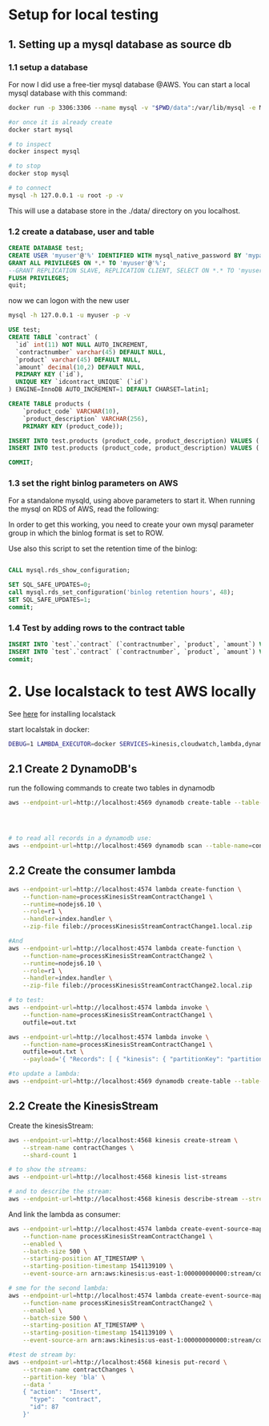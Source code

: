 # Setup for local testing

## 1. Setting up a mysql database as source db

### 1.1 setup a database
For now I did use a free-tier mysql database @AWS.
You can start a local mysql database with this command:
```bash
docker run -p 3306:3306 --name mysql -v "$PWD/data":/var/lib/mysql -e MYSQL_ROOT_PASSWORD=secret -d mysql:latest --binlog_format=ROW --binlog_expire_logs_seconds=172800

#or once it is already create
docker start mysql

# to inspect
docker inspect mysql

# to stop
docker stop mysql

# to connect
mysql -h 127.0.0.1 -u root -p -v
```
This will use a database store in the ./data/ directory on you localhost.

### 1.2 create a database, user and table
``` sql
CREATE DATABASE test;
CREATE USER 'myuser'@'%' IDENTIFIED WITH mysql_native_password BY 'mypassword';
GRANT ALL PRIVILEGES ON *.* TO 'myuser'@'%';
--GRANT REPLICATION SLAVE, REPLICATION CLIENT, SELECT ON *.* TO 'myuser'@'%';
FLUSH PRIVILEGES;
quit;
```
now we can logon with the new user
```bash
mysql -h 127.0.0.1 -u myuser -p -v
```

``` sql
USE test;
CREATE TABLE `contract` (
  `id` int(11) NOT NULL AUTO_INCREMENT,
  `contractnumber` varchar(45) DEFAULT NULL,
  `product` varchar(45) DEFAULT NULL,
  `amount` decimal(10,2) DEFAULT NULL,
  PRIMARY KEY (`id`),
  UNIQUE KEY `idcontract_UNIQUE` (`id`)
) ENGINE=InnoDB AUTO_INCREMENT=1 DEFAULT CHARSET=latin1;

CREATE TABLE products (
    `product_code` VARCHAR(10),
    `product_description` VARCHAR(256),  
    PRIMARY KEY (product_code));

INSERT INTO test.products (product_code, product_description) VALUES ('ALA', 'Aflossingsvrij, Lineair en Annuiteiten');
INSERT INTO test.products (product_code, product_description) VALUES ('TOP', 'Een TOP product');

COMMIT;
```

### 1.3 set the right binlog parameters on AWS

For a standalone mysqld, using above parameters to start it. When running the mysql on RDS of AWS, read the following:

In order to get this working, you need to create your own mysql parameter group in which the binlog format is set to ROW.

Use also this script to set the retention time of the binlog:
```sql

CALL mysql.rds_show_configuration;

SET SQL_SAFE_UPDATES=0;
call mysql.rds_set_configuration('binlog retention hours', 48);
SET SQL_SAFE_UPDATES=1;
commit;
```

### 1.4 Test by adding rows to the contract table
``` sql
INSERT INTO `test`.`contract` (`contractnumber`, `product`, `amount`) VALUES ("12345679", "ALA", 200000.00);
INSERT INTO `test`.`contract` (`contractnumber`, `product`, `amount`) VALUES ("12345678", "TOP", 150000.00);
commit;
```

# 2. Use localstack to test AWS locally
See [here](https://github.com/localstack/localstack) for installing localstack

start localstak in docker:
``` bash
DEBUG=1 LAMBDA_EXECUTOR=docker SERVICES=kinesis,cloudwatch,lambda,dynamodb localstack start --docker
```

## 2.1 Create 2 DynamoDB's
run the following commands to create two tables in dynamodb
``` bash
aws --endpoint-url=http://localhost:4569 dynamodb create-table --table-name contract1 --attribute-definitions AttributeName=contractnumber,AttributeType=S --key-schema AttributeName=contractnumber,KeyType=HASH --provisioned-throughput ReadCapacityUnits=5,WriteCapacityUnits=5




# to read all records in a dynamodb use:
aws --endpoint-url=http://localhost:4569 dynamodb scan --table-name=contract1
```

## 2.2 Create the consumer lambda
```bash
aws --endpoint-url=http://localhost:4574 lambda create-function \
    --function-name=processKinesisStreamContractChange1 \
    --runtime=nodejs6.10 \
    --role=r1 \
    --handler=index.handler \
    --zip-file fileb://processKinesisStreamContractChange1.local.zip

#And
aws --endpoint-url=http://localhost:4574 lambda create-function \
    --function-name=processKinesisStreamContractChange2 \
    --runtime=nodejs6.10 \
    --role=r1 \
    --handler=index.handler \
    --zip-file fileb://processKinesisStreamContractChange2.local.zip

# to test:
aws --endpoint-url=http://localhost:4574 lambda invoke \
    --function-name=processKinesisStreamContractChange1 \
    outfile=out.txt

aws --endpoint-url=http://localhost:4574 lambda invoke \
    --function-name=processKinesisStreamContractChange1 \
    outfile=out.txt \
    --payload='{ "Records": [ { "kinesis": { "partitionKey": "partitionKey-03", "kinesisSchemaVersion": "1.0", "data": "ewogICAgImFjdGlvbiI6ICJJbnNlcnQiLAogICAgInR5cGUiOiAiY29udHJhY3QiLAogICAgImlkIjogODgKfQ==", "sequenceNumber": "49545115243490985018280067714973144582180062593244200961", "approximateArrivalTimestamp": 1428537600 }, "eventSource": "aws:kinesis", "eventID": "shardId-000000000000:49545115243490985018280067714973144582180062593244200961", "invokeIdentityArn": "arn:aws:iam::EXAMPLE", "eventVersion": "1.0", "eventName": "aws:kinesis:record", "eventSourceARN": "arn:aws:kinesis:EXAMPLE", "awsRegion": "eu-central-1" } ] }'

#to update a lambda:
aws --endpoint-url=http://localhost:4569 dynamodb create-table --table-name contract1 --attribute-definitions AttributeName=contractnumber,AttributeType=S --key-schema AttributeName=contractnumber,KeyType=HASH --provisioned-throughput ReadCapacityUnits=5,WriteCapacityUnits=5
```
## 2.2 Create the KinesisStream
Create the kinesisStream:
``` bash
aws --endpoint-url=http://localhost:4568 kinesis create-stream \
    --stream-name contractChanges \
    --shard-count 1

# to show the streams:
aws --endpoint-url=http://localhost:4568 kinesis list-streams

# and to describe the stream:
aws --endpoint-url=http://localhost:4568 kinesis describe-stream --stream-name contractChanges

```
And link the lambda as consumer:
``` bash
aws --endpoint-url=http://localhost:4574 lambda create-event-source-mapping \
    --function-name processKinesisStreamContractChange1 \
    --enabled \
    --batch-size 500 \
    --starting-position AT_TIMESTAMP \
    --starting-position-timestamp 1541139109 \
    --event-source-arn arn:aws:kinesis:us-east-1:000000000000:stream/contractChanges

# sme for the second lambda:
aws --endpoint-url=http://localhost:4574 lambda create-event-source-mapping \
    --function-name processKinesisStreamContractChange2 \
    --enabled \
    --batch-size 500 \
    --starting-position AT_TIMESTAMP \
    --starting-position-timestamp 1541139109 \
    --event-source-arn arn:aws:kinesis:us-east-1:000000000000:stream/contractChanges

#test de stream by:
aws --endpoint-url=http://localhost:4568 kinesis put-record \
    --stream-name contractChanges \
    --partition-key 'bla' \
    --data '
    { "action":  "Insert",
      "type":  "contract",
      "id": 87
    }'


```
